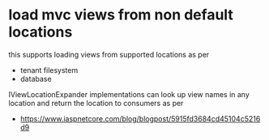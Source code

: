 ﻿# load mvc views from non default locations

this supports loading views from supported locations as per
- tenant filesystem
- database

IViewLocationExpander implementations can look up view names in any location and return the location to consumers
as per
- https://www.iaspnetcore.com/blog/blogpost/5915fd3684cd45104c5216d9